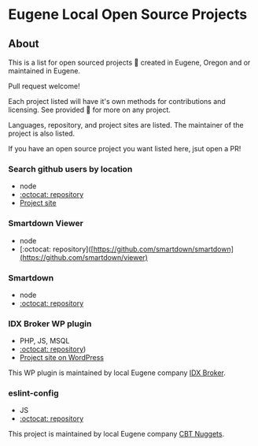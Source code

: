 # Eugene Local Open Source Projects

## About

This is a list for open sourced projects :open_file_folder: created in Eugene, Oregon and or maintained in Eugene. 

Pull request welcome!

Each project listed will have it's own methods for contributions and licensing. See provided :link: for more on any project.

Languages, repository, and project sites are listed. The maintainer of the project is also listed. 

If you have an open source project you want listed here, jsut open a PR!

### Search github users by location

* node
* [:octocat: repository](https://github.com/smartdown/smartdown)
* [Project site](https://github.com/antonioortegajr/github-users-by-location)

### Smartdown Viewer

* node
* [:octocat: repository]([https://github.com/smartdown/smartdown](https://github.com/smartdown/viewer)

### Smartdown

* node
* [:octocat: repository](https://github.com/smartdown/smartdown)

### IDX Broker WP plugin

* PHP, JS, MSQL
* [:octocat: repository](https://github.com/idxbroker/wordpress-plugin))
* [Project site on WordPress](https://wordpress.org/plugins/idx-broker-platinum/)

This WP plugin is maintained by local Eugene company [IDX Broker](https://idxbroker.com/).

### eslint-config
* JS
* [:octocat: repository](https://github.com/cbtnuggets/eslint-config-cbtnuggets)

This project is maintained by local Eugene company [CBT Nuggets](https://www.cbtnuggets.com/).
